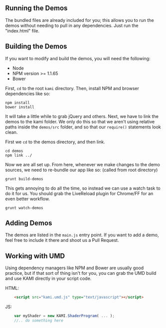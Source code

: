 ## Running the Demos

The bundled files are already included for you; this allows you to run the demos without needing to pull in any dependencies. Just run the "index.html" file. 

## Building the Demos

If you want to modify and build the demos, you will need the following:

- Node
- NPM version >= 1.1.65
- Bower

First, `cd` to the root `kami` directory. Then, install NPM and browser dependencies like so:

```
npm install
bower install
```

It will take a little while to grab jQuery and others. Next, we have to link the demos to the kami folder. We only do this so that we aren't using relative paths inside the `demos/src` folder, and so that our `require()` statements look clean. 


First we `cd` to the demos directory, and then link.
```
cd demos
npm link ../
```

Now we are all set up. From here, whenever we make changes to the demo sources, we need to re-bundle our app like so: (called from root directory)

```
grunt build-demos
```

This gets annoying to do all the time, so instead we can use a watch task to do it for us. You should grab the LiveReload plugin for Chrome/FF for an even better workflow.

```
grunt watch-demos
```

## Adding Demos

The demos are listed in the `main.js` entry point. If you want to add a demo, feel free to include it there and shoot us a Pull Request. 


## Working with UMD

Using dependency managers like NPM and Bower are usually good practice, but if that sort of thing isn't for you, you can grab the UMD build and use KAMI directly in your script code.

HTML:  

```html
	<script src="kami.umd.js" type="text/javascript"></script>
```

JS:
```javascript
	var myShader = new KAMI.ShaderProgram( ... );
	//.. do something here
```
